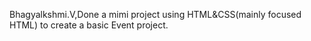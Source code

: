 Bhagyalkshmi.V,Done a mimi project using HTML&CSS(mainly focused HTML) to create a basic Event project.
